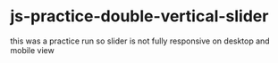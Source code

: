 # js-practice-double-vertical-slider
this was a practice run so slider is not fully responsive on desktop and mobile view

